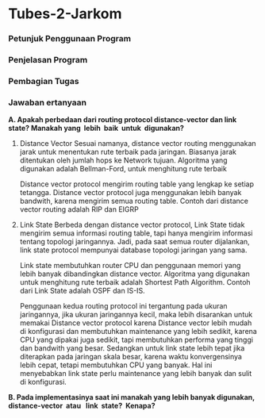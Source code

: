# Tubes-2-Jarkom

### Petunjuk Penggunaan Program

### Penjelasan Program

### Pembagian Tugas

### Jawaban ertanyaan
__A. 	Apakah perbedaan dari routing protocol distance-vector dan link state? Manakah yang​ ​ lebih​ ​ baik​ ​ untuk​ ​ digunakan?__

1. 	Distance Vector
	Sesuai namanya, distance vector routing menggunakan jarak untuk menentukan rute terbaik pada jaringan. Biasanya jarak ditentukan oleh jumlah hops ke Network tujuan. Algoritma yang digunakan adalah Bellman-Ford, untuk menghitung rute terbaik 
	
	Distance vector protocol mengirim routing table yang lengkap ke setiap tetangga. Distance vector protocol juga menggunakan lebih banyak bandwith, karena mengirim semua routing table. Contoh dari distance vector routing adalah RIP dan EIGRP
	
2. Link State
	Berbeda dengan distance vector protocol, Link State tidak mengirim semua informasi routing table, tapi hanya mengirim informasi tentang topologi jaringannya. Jadi, pada saat semua router dijalankan, link state protocol mempunyai database topologi jaringan yang sama.
	
	Link state membutuhkan router CPU dan penggunaan memori yang lebih banyak dibandingkan distance vector. Algoritma yang digunakan untuk menghitung rute terbaik adalah Shortest Path Algorithm. Contoh dari Link State adalah OSPF dan IS-IS.
	
	Penggunaan kedua routing protocol ini tergantung pada ukuran jaringannya, jika ukuran jaringannya kecil, maka lebih disarankan untuk memakai Distance vector protocol karena Distance vector lebih mudah di konfigurasi dan membutuhkan maintenance yang lebih sedikit, karena CPU yang dipakai juga sedikit, tapi membutuhkan performa yang tinggi dan bandwith yang besar.
	Sedangkan untuk link state lebih tepat jika diterapkan pada jaringan skala besar, karena waktu konvergensinya lebih cepat, tetapi membutuhkan CPU yang banyak. Hal ini menyebabkan link state perlu maintenance yang lebih banyak dan sulit di konfigurasi.


__B.	 Pada implementasinya saat ini manakah yang lebih banyak digunakan, distance-vector​ ​ atau​ ​ ​ link​ ​ state?​ ​ Kenapa?__
